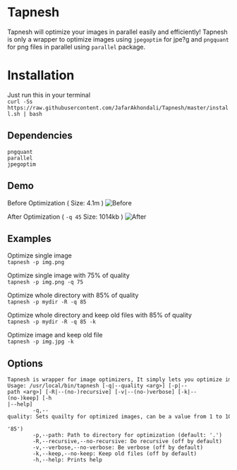 # Tapnesh
Tapnesh will optimize your images in parallel easily and efficiently!
Tapnesh is only a wrapper to optimize images using `jpegoptim` for jpe?g and `pngquant` for png files in parallel using `parallel` package.

Installation
===
Just run this in your terminal    
`curl -Ss https://raw.githubusercontent.com/JafarAkhondali/Tapnesh/master/install.sh | bash`


Dependencies
---
```
pngquant
parallel
jpegoptim
```

Demo
---

Before Optimization ( Size: 4.1m )
![Before](https://user-images.githubusercontent.com/11364402/49339239-3e67d000-f644-11e8-91b8-5985b66880d0.jpg)


After Optimization ( `-q 45` Size: 1014kb )
![After](https://user-images.githubusercontent.com/11364402/49339240-3e67d000-f644-11e8-9793-d609f6f1fb42.jpg)


Examples
---
Optimize single image   
`tapnesh -p img.png`

Optimize single image with 75% of quality   
`tapnesh -p img.png -q 75`

Optimize whole directory with 85% of quality    
`tapnesh -p mydir -R -q 85`


Optimize whole directory and keep old files with 85% of quality    
`tapnesh -p mydir -R -q 85 -k `

Optimize image and keep old file     
`tapnesh -p img.jpg -k `


Options
---

```
Tapnesh is wrapper for image optimizers, It simply lets you optimize images in directory(ies) or single images in parallel
Usage: /usr/local/bin/tapnesh [-q|--quality <arg>] [-p|--path <arg>] [-R|--(no-)recursive] [-v|--(no-)verbose] [-k|--(no-)keep] [-h
|--help]
        -q,--quality: Sets quailty for optimized images, can be a value from 1 to 100. (100 means loseless optimization) (default:

'85')
        -p,--path: Path to directory for optimization (default: '.')
        -R,--recursive,--no-recursive: Do recursive (off by default)
        -v,--verbose,--no-verbose: Be verbose (off by default)
        -k,--keep,--no-keep: Keep old files (off by default)
        -h,--help: Prints help
```
